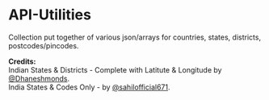 # API-Utilities
Collection put together of various json/arrays for countries, states, districts, postcodes/pincodes.

<b>Credits: </b><br>
Indian States & Districts - Complete with Latitute & Longitude by <a href="https://github.com/Dhaneshmonds">@Dhaneshmonds</a>.<br>
India States & Codes Only - by <a href="https://github.com/sahilofficial671">@sahilofficial671</a>.

